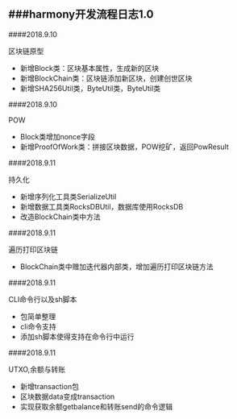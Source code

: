 ###harmony开发流程日志1.0
---
####2018.9.10

区块链原型

- 新增Block类：区块基本属性，生成新的区块
- 新增BlockChain类：区块链添加新区块，创建创世区块
- 新增SHA256Util类，ByteUtil类，ByteUtil类

####2018.9.10

POW

- Block类增加nonce字段
- 新增ProofOfWork类：拼接区块数据，POW挖矿，返回PowResult

####2018.9.11

持久化

- 新增序列化工具类SerializeUtil
- 新增数据工具类RocksDBUtil，数据库使用RocksDB
- 改造BlockChain类中方法

####2018.9.11

遍历打印区块链

- BlockChain类中赠加迭代器内部类，增加遍历打印区块链方法

####2018.9.11

CLI命令行以及sh脚本

- 包简单整理
- cli命令支持
- 添加sh脚本使得支持在命令行中运行

####2018.9.11

UTXO,余额与转账

- 新增transaction包
- 区块数据data变成transaction
- 实现获取余额getbalance和转账send的命令逻辑



